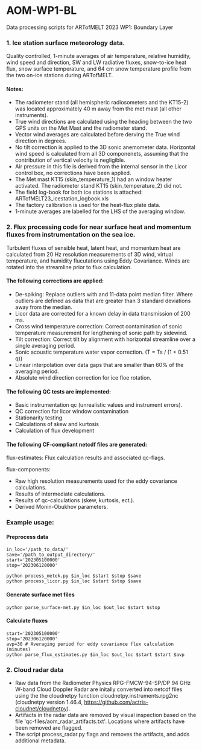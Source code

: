 # AOM-WP1-BL

Data processing scripts for ARTofMELT 2023 WP1: Boundary Layer

### 1. Ice station surface meteorology data. 

Quality controlled, 1-minute averages of air temperature, relative humidity, wind speed and direction, SW and LW radiative fluxes, snow-to-ice heat flux, snow surface temperature, and 64 cm snow temperature profile from the two on-ice stations during ARTofMELT. 

#### Notes: 
- The radiometer stand (all hemispheric radiosometers and the KT15-2) was located approximately 40 m away from the met mast (all other instruments).
- True wind directions are calculated using the heading between the two GPS units on the Met Mast and the radiometer stand. 
- Vector wind averages are calculated before derving the True wind direction in degrees.
- No tilt correction is applied to the 3D sonic anemometer data. Horizontal wind speed is calculated from all 3D componenets, assuming that the contribution of vertical velocity is negligible.  
- Air pressure in this file is derived from the internal sensor in the Licor control box, no corrections have been applied. 
- The Met mast KT15 (skin_temperature_1) had an window heater activated. The radiometer stand KT15 (skin_temperature_2) did not.
- The field log-book for both ice stations is attached: ARTofMELT23_icestation_logbook.xls
- The factory calibration is used for the heat-flux plate data. 
- 1-minute averages are labelled for the LHS of the averaging window. 

### 2. Flux processing code for near surface heat and momentum fluxes from instrumentation on the sea ice. 

Turbulent fluxes of sensible heat, latent heat, and momentum heat are calculated from 20 Hz resolution measurements of 3D wind, virtual temperature, and humidity flucutations using Eddy Covariance. Winds are rotated into the streamline prior to flux calculation. 

#### The following corrections are applied: 

- De-spiking: Replace outliers with and 11-data point median filter. Where outliers are defined as data that are greater than 3 standard deviations away from the median. 
- Licor data are corrected for a known delay in data transmission of 200 ms. 
- Cross wind temperature correction: Correct contamination of sonic temperature measurement for lengthening of sonic path by sidewind.
- Tilt correction: Correct tilt by alignment with horizontal streamline over a single averaging period. 
- Sonic acoustic temperature water vapor correction. (T = Ts / (1 + 0.51 q))
- Linear interpolation over data gaps that are smaller than 60% of the averaging period.  
- Absolute wind direction correction for ice floe rotation. 

#### The following QC tests are implemented: 

- Basic instrumentation qc (unrealistic values and instrument errors).
- QC correction for licor window contamination
- Stationarity testing
- Calculations of skew and kurtosis
- Calculation of flux development

#### The following CF-compliant netcdf files are generated:

flux-estimates: 
Flux calculation results and associated qc-flags. 

flux-components: 
- Raw high resolution measurements used for the eddy covariance calculations.
- Results of intermediate calculations. 
- Results of qc-calculations (skew, kurtosis, ect.). 
- Derived Monin-Obukhov parameters.

### Example usage: 

#### Preprocess data

    in_loc='/path_to_data/'
    save='/path_to_output_directory/'
    start='202305100000'
    stop='202306120000'

    python process_metek.py $in_loc $start $stop $save
    python process_licor.py $in_loc $start $stop $save

#### Generate surface met files

    python parse_surface-met.py $in_loc $out_loc $start $stop

#### Calculate fluxes

    start='202305100000'
    stop='202306120000'
    avp=30 # Averaging period for eddy covariance flux calculation (minutes)
    python parse_flux_estimates.py $in_loc $out_loc $start $start $avp

### 2. Cloud radar data

- Raw data from the Radiometer Physics RPG-FMCW-94-SP/DP 94 GHz W-band Cloud Doppler Radar are initally converted into netcdf files using the the cloudnetpy function cloudnetpy.instruments.rpg2nc (cloudnetpy version 1.46.4, https://github.com/actris-cloudnet/cloudnetpy). 
- Artifacts in the radar data are removed by visual inspection based on the file 'qc-files/aom_radar_artifacts.txt'. Locations where artifacts have been removed are flagged.
- The script process_radar.py flags and removes the artifacts, and adds additional metadata. 
